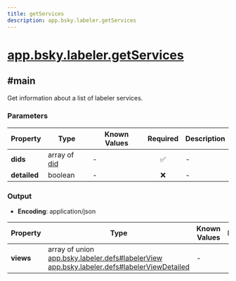 ```yaml
---
title: getServices
description: app.bsky.labeler.getServices
---
```


# [app.bsky.labeler.getServices](https://github.com/myConsciousness/atproto.dart/blob/main/lexicons/app/bsky/labeler/getServices.json)

## #main

Get information about a list of labeler services.

### Parameters

| Property | Type | Known Values | Required | Description |
| --- | --- | --- | :---: | --- |
| **dids** | array of [did](https://atproto.com/specs/did) | - | ✅ | - |
| **detailed** | boolean | - | ❌ | - |

### Output

- **Encoding**: application/json

| Property | Type | Known Values | Required | Description |
| --- | --- | --- | :---: | --- |
| **views** | array of union<br/>[app.bsky.labeler.defs#labelerView](../../../../lexicons/app/bsky/labeler/defs.md#labelerview)<br/>[app.bsky.labeler.defs#labelerViewDetailed](../../../../lexicons/app/bsky/labeler/defs.md#labelerviewdetailed) | - | ✅ | - |
